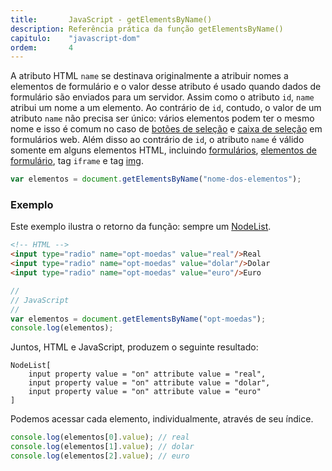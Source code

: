 ```yaml
---
title:       JavaScript - getElementsByName()
description: Referência prática da função getElementsByName()
capitulo:    "javascript-dom"
ordem:       4
---
```


A atributo HTML `name` se destinava originalmente a atribuir nomes a elementos de formulário e o valor desse atributo
é usado quando dados de formulário são enviados para um servidor. Assim como o atributo `id`, `name` atribui um nome
a um elemento. Ao contrário de `id`, contudo, o valor de um atributo `name` não precisa ser único: vários elementos
podem ter o mesmo nome e isso é comum no caso de [botões de seleção](/html-css/formularios/radio-buttons/) e
[caixa de seleção](/html-css/formularios/combobox/) em formulários web. Além disso ao contrário de `id`, o atributo
`name` é válido somente em alguns elementos HTML, incluindo
[formulários](http://www.devfuria.com.br/html-css/introducao-formularios-web/),
[elementos de formulário](http://www.devfuria.com.br/html-css/formularios/), tag `iframe` e tag
[img](http://www.devfuria.com.br/html-css/introducao-formularios-web/).

```javascript
var elementos = document.getElementsByName("nome-dos-elementos");
```


### Exemplo

Este exemplo ilustra o retorno da função: sempre um [NodeList](/javascript/dom-nodelist/).

```html
<!-- HTML -->
<input type="radio" name="opt-moedas" value="real"/>Real
<input type="radio" name="opt-moedas" value="dolar"/>Dolar
<input type="radio" name="opt-moedas" value="euro"/>Euro
```

```javascript
//
// JavaScript
//
var elementos = document.getElementsByName("opt-moedas");
console.log(elementos);
```

Juntos, HTML e JavaScript, produzem o seguinte resultado:

    NodeList[
        input property value = "on" attribute value = "real",
        input property value = "on" attribute value = "dolar",
        input property value = "on" attribute value = "euro"
    ]

Podemos acessar cada elemento, individualmente, através de seu índice.


```javascript
console.log(elementos[0].value); // real
console.log(elementos[1].value); // dolar
console.log(elementos[2].value); // euro

```